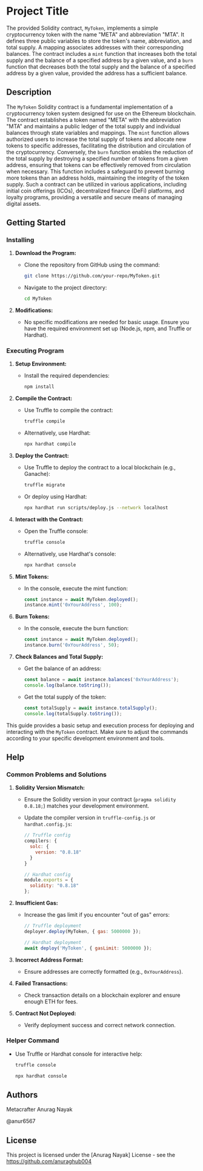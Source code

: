 # Project Title

The provided Solidity contract, `MyToken`, implements a simple cryptocurrency token with the name "META" and abbreviation "MTA". It defines three public variables to store the token's name, abbreviation, and total supply. A mapping associates addresses with their corresponding balances. The contract includes a `mint` function that increases both the total supply and the balance of a specified address by a given value, and a `burn` function that decreases both the total supply and the balance of a specified address by a given value, provided the address has a sufficient balance.

## Description

The `MyToken` Solidity contract is a fundamental implementation of a cryptocurrency token system designed for use on the Ethereum blockchain. The contract establishes a token named "META" with the abbreviation "MTA" and maintains a public ledger of the total supply and individual balances through state variables and mappings. The `mint` function allows authorized users to increase the total supply of tokens and allocate new tokens to specific addresses, facilitating the distribution and circulation of the cryptocurrency. Conversely, the `burn` function enables the reduction of the total supply by destroying a specified number of tokens from a given address, ensuring that tokens can be effectively removed from circulation when necessary. This function includes a safeguard to prevent burning more tokens than an address holds, maintaining the integrity of the token supply. Such a contract can be utilized in various applications, including initial coin offerings (ICOs), decentralized finance (DeFi) platforms, and loyalty programs, providing a versatile and secure means of managing digital assets.

## Getting Started

### Installing

1. **Download the Program:**
   - Clone the repository from GitHub using the command:
     ```bash
     git clone https://github.com/your-repo/MyToken.git
     ```
   - Navigate to the project directory:
     ```bash
     cd MyToken
     ```

2. **Modifications:**
   - No specific modifications are needed for basic usage. Ensure you have the required environment set up (Node.js, npm, and Truffle or Hardhat).

### Executing Program

1. **Setup Environment:**
   - Install the required dependencies:
     ```bash
     npm install
     ```

2. **Compile the Contract:**
   - Use Truffle to compile the contract:
     ```bash
     truffle compile
     ```
   - Alternatively, use Hardhat:
     ```bash
     npx hardhat compile
     ```

3. **Deploy the Contract:**
   - Use Truffle to deploy the contract to a local blockchain (e.g., Ganache):
     ```bash
     truffle migrate
     ```
   - Or deploy using Hardhat:
     ```bash
     npx hardhat run scripts/deploy.js --network localhost
     ```

4. **Interact with the Contract:**
   - Open the Truffle console:
     ```bash
     truffle console
     ```
   - Alternatively, use Hardhat's console:
     ```bash
     npx hardhat console
     ```

5. **Mint Tokens:**
   - In the console, execute the mint function:
     ```javascript
     const instance = await MyToken.deployed();
     instance.mint('0xYourAddress', 100);
     ```

6. **Burn Tokens:**
   - In the console, execute the burn function:
     ```javascript
     const instance = await MyToken.deployed();
     instance.burn('0xYourAddress', 50);
     ```

7. **Check Balances and Total Supply:**
   - Get the balance of an address:
     ```javascript
     const balance = await instance.balances('0xYourAddress');
     console.log(balance.toString());
     ```
   - Get the total supply of the token:
     ```javascript
     const totalSupply = await instance.totalSupply();
     console.log(totalSupply.toString());
     ```

This guide provides a basic setup and execution process for deploying and interacting with the `MyToken` contract. Make sure to adjust the commands according to your specific development environment and tools.

## Help

### Common Problems and Solutions

1. **Solidity Version Mismatch:**
   - Ensure the Solidity version in your contract (`pragma solidity 0.8.18;`) matches your development environment.
   - Update the compiler version in `truffle-config.js` or `hardhat.config.js`:
     ```javascript
     // Truffle config
     compilers: {
       solc: {
         version: "0.8.18"
       }
     }
     ```

     ```javascript
     // Hardhat config
     module.exports = {
       solidity: "0.8.18"
     };
     ```

2. **Insufficient Gas:**
   - Increase the gas limit if you encounter "out of gas" errors:
     ```javascript
     // Truffle deployment
     deployer.deploy(MyToken, { gas: 5000000 });
     ```

     ```javascript
     // Hardhat deployment
     await deploy('MyToken', { gasLimit: 5000000 });
     ```

3. **Incorrect Address Format:**
   - Ensure addresses are correctly formatted (e.g., `0xYourAddress`).

4. **Failed Transactions:**
   - Check transaction details on a blockchain explorer and ensure enough ETH for fees.

5. **Contract Not Deployed:**
   - Verify deployment success and correct network connection.

### Helper Command

- Use Truffle or Hardhat console for interactive help:
  ```bash
  truffle console
  ```
  ```bash
  npx hardhat console
  ```

## Authors

Metacrafter Anurag Nayak

@anur6567

## License

This project is licensed under the [Anurag Nayak] License - see the https://github.com/anuraghub004
